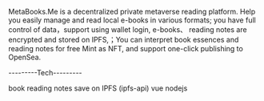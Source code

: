 

MetaBooks.Me is a decentralized private metaverse reading platform. Help you easily manage and read local e-books in various formats; you have full control of data，support using wallet login, e-books、 reading notes are encrypted and stored on IPFS,；You can interpret book essences and reading notes for free Mint as NFT, and support one-click publishing to OpenSea.

---------Tech---------

book reading notes save on IPFS (ipfs-api)
 vue
 nodejs
 
